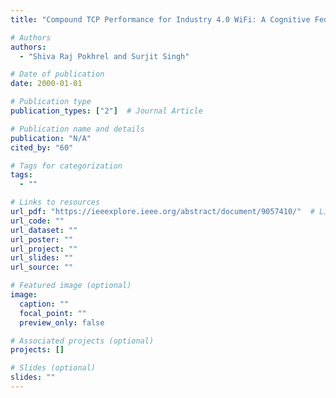 ```yaml
---
title: "Compound TCP Performance for Industry 4.0 WiFi: A Cognitive Federated Learning Approach"

# Authors
authors:
  - "Shiva Raj Pokhrel and Surjit Singh"

# Date of publication
date: 2000-01-01

# Publication type
publication_types: ["2"]  # Journal Article

# Publication name and details
publication: "N/A"
cited_by: "60"

# Tags for categorization
tags:
  - ""

# Links to resources
url_pdf: "https://ieeexplore.ieee.org/abstract/document/9057410/"  # Link to the resource
url_code: ""
url_dataset: ""
url_poster: ""
url_project: ""
url_slides: ""
url_source: ""

# Featured image (optional)
image:
  caption: ""
  focal_point: ""
  preview_only: false

# Associated projects (optional)
projects: []

# Slides (optional)
slides: ""
---
```

